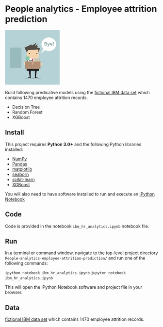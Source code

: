 # People analytics - Employee attrition prediction
![image](./figure/hr_attrition.jpg) 

Build following predicative models using the [fictional IBM data set](https://www.kaggle.com/pavansubhasht/ibm-hr-analytics-attrition-dataset) which contains 1470 employee attrition records. 
- Decision Tree
- Random Forest
- XGBoost

## Install

This project requires **Python 3.0+** and the following Python libraries installed:

- [NumPy](http://www.numpy.org/)
- [Pandas](http://pandas.pydata.org)
- [matplotlib](http://matplotlib.org/)
- [seaborn](https://seaborn.pydata.org/)
- [scikit-learn](http://scikit-learn.org/stable/)
- [XGBoost](https://xgboost.readthedocs.io/en/latest/python/python_intro.html)

You will also need to have software installed to run and execute an [iPython Notebook](http://ipython.org/notebook.html)

## Code

Code is provided in the notebook `ibm_hr_analytics.ipynb` notebook file. 

## Run

In a terminal or command window, navigate to the top-level project directory `People-analytics-employee-attrition-prediction/` and run one of the following commands:

```ipython notebook ibm_hr_analytics.ipynb```
```jupyter notebook ibm_hr_analytics.ipynb```

This will open the iPython Notebook software and project file in your browser.

## Data
[fictional IBM data set](https://www.kaggle.com/pavansubhasht/ibm-hr-analytics-attrition-dataset) which contains 1470 employee attrition records. 
